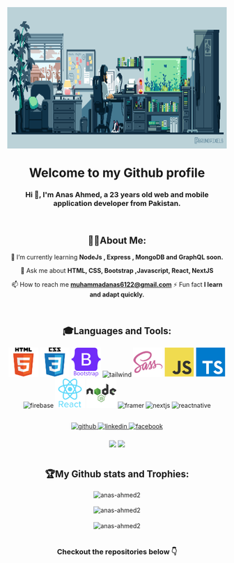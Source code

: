 <div align="center">
<img src="https://raw.githubusercontent.com/anas-ahmed2/anas-ahmed2/main/headergitlight.gif" align="center" height="325" />
</div>  

<h1 align="center">Welcome to my Github profile</h1>
<h3 align="center">Hi 👋, I'm Anas Ahmed, a 23 years old web and mobile application developer from Pakistan.</h3>

<br/>  
 
<h2 align="center">👨‍💻About Me:</h2>
<div align="center">
 
 🌱 I’m currently learning **NodeJs , Express , MongoDB and GraphQL soon.**

 💬 Ask me about **HTML, CSS, Bootstrap ,Javascript, React, NextJS**

📫 How to reach me **muhammadanas6122@gmail.com**
⚡ Fun fact **I learn and adapt quickly.**

</div>
<br/>  

<h2 align="center">🎓Languages and Tools:</h2>

<p align="center">
<img src="https://raw.githubusercontent.com/devicons/devicon/master/icons/html5/html5-original-wordmark.svg" alt="html5" width="68" height="68"/>
<img src="https://raw.githubusercontent.com/devicons/devicon/master/icons/css3/css3-original-wordmark.svg" alt="css3" width="68" height="68"/>
<img src="https://raw.githubusercontent.com/devicons/devicon/master/icons/bootstrap/bootstrap-plain-wordmark.svg" alt="bootstrap" width="68" height="68"/>
<img src="https://www.vectorlogo.zone/logos/tailwindcss/tailwindcss-icon.svg" alt="tailwind" width="68" height="68"/> 
 <img src="https://raw.githubusercontent.com/devicons/devicon/master/icons/sass/sass-original.svg" alt="sass" width="68" height="68"/>
 <img src="https://raw.githubusercontent.com/devicons/devicon/master/icons/javascript/javascript-original.svg" alt="javascript" width="68" height="68"/>
<img src="https://raw.githubusercontent.com/devicons/devicon/master/icons/typescript/typescript-original.svg" alt="typescript" width="68" height="68"/>
<img src="https://www.vectorlogo.zone/logos/firebase/firebase-icon.svg" alt="firebase" width="68" height="68"/>
<img src="https://raw.githubusercontent.com/devicons/devicon/master/icons/react/react-original-wordmark.svg" alt="react" width="68" height="68"/>
<img src="https://raw.githubusercontent.com/devicons/devicon/master/icons/nodejs/nodejs-original-wordmark.svg" alt="nodejs" width="68" height="68"/>
<img src="https://www.vectorlogo.zone/logos/framer/framer-icon.svg" alt="framer" width="68" height="68"/>
<img src="https://cdn.worldvectorlogo.com/logos/nextjs-2.svg" alt="nextjs" width="68" height="68"/> 
<img src="https://reactnative.dev/img/header_logo.svg" alt="reactnative" width="68" height="68"/> 




 
</p>
<br/>  
<div align="center">
<a href="https://github.com/anas-ahmed2" target="_blank">
<img src=https://img.shields.io/badge/github-%2324292e.svg?&style=for-the-badge&logo=github&logoColor=white alt=github style="margin-bottom: 5px;" />
</a> 
<a href="https://linkedin.com/in/anas-ahmed2" target="_blank">
<img src=https://img.shields.io/badge/linkedin-%230a66c2.svg?&style=for-the-badge&logo=linkedin&logoColor=white alt=linkedin style="margin-bottom: 5px;" />
</a>
 <a href="https://www.facebook.com/profile.php?id=100075532658872" target="_blank">
<img src=https://img.shields.io/badge/facebook-%231877f2.svg?&style=for-the-badge&logo=facebook&logoColor=white alt=facebook style="margin-bottom: 5px;" />
</a>
  
</div>  

  <br/>  
<div align="center">
<img src="https://komarev.com/ghpvc/?username=anasahmed2&&style=flat-square&style=for-the-badge&logo=linkedin&logoColor=white" align="center" />
<img src="https://komarev.com/ghpvc/?username=anas-ahmed2&&style=flat-square&style=for-the-badge&logo=linkedin&logoColor=white" align="center" />
</div>  

<br/> 

<h2 align="center">🏆My Github stats and Trophies:</h2>

<!-- <p><img align="center" src="https://github-readme-streak-stats.herokuapp.com/?user=anas-ahmed2&" alt="anas-ahmed2" /></p> -->
<div align="center">
 <img align="center" src="https://github-readme-streak-stats.herokuapp.com/?user=anas-ahmed2&theme=shadow_blue&border=true&border_radius=5.1&background=transparent" alt="anas-ahmed2" width="600" />
</div>
<br/>
<div align="center">
 <img src="https://github-readme-stats.vercel.app/api?username=anas-ahmed2&show_icons=true&theme=shadow_blue&count_private=true&border=true&bg_color=3c404300" alt="anas-ahmed2" align="center" />

</div>
<br/>
<div align="center">
 <img src="https://github-readme-stats-sigma-five.vercel.app/api/top-langs?username=anas-ahmed2&show_icons=true&locale=en&layout=compact&theme=shadow_blue&bg_color=3c404300" alt="anas-ahmed2" align="center" />
</div>
<br/>

<h3 align="center">Checkout the repositories below 👇</h3>

